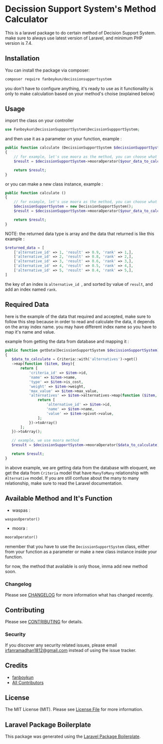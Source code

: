# Decission Support System's Method Calculator

<!-- [![Latest Version on Packagist](https://img.shields.io/packagist/v/fanboykun/decissionsupportsystem.svg?style=flat-square)](https://packagist.org/packages/fanboykun/decissionsupportsystem)
[![Total Downloads](https://img.shields.io/packagist/dt/fanboykun/decissionsupportsystem.svg?style=flat-square)](https://packagist.org/packages/fanboykun/decissionsupportsystem)
![GitHub Actions](https://github.com/fanboykun/decissionsupportsystem/actions/workflows/main.yml/badge.svg) -->

This is a laravel package to do certain method of Decision Support System. make sure to always use latest version of Laravel, and minimum PHP version is 7.4.



## Installation

You can install the package via composer:

```bash
composer require fanboykun/decissionsupportsystem
```

you don't have to configure anything, it's ready to use as it functionality is only to make calculation based on your method's choise (explained below)

## Usage
import the class on your controller
```php
use Fanboykun\DecissionSuppportSystem\DecissionSuppportSystem;
```
and then use it as a parameter on your function, example :

```php
public function calculate (DecissionSupportSystem $decissionSupportSystem)
{
    // for example, let's use moora as the method, you can choose what method you want to use, method list and the function are available below
    $result = $decissionSupportSystem->mooraOperator($your_data_to_calculate);

    return $result;
}
```
or you can make a new class instance, example :
```php
public function calculate ()
{
    // for example, let's use moora as the method, you can choose what method you want to use, method list and the function are available below
    $decissionSupportSystem = new DecissionSupportSystem();
    $result = $decissionSupportSystem->mooraOperator($your_data_to_calculate);

    return $result;
}
```
NOTE: the returned data type is array and the data that returned is like this example :
```php
$returned_data = [
    ['alternative_id' => 1, 'result' => 0.9, 'rank' => 1,],
    ['alternative_id' => 2, 'result' => 0.8, 'rank' => 2,],
    ['alternative_id' => 3, 'result' => 0.6, 'rank' => 3,],
    ['alternative_id' => 4, 'result' => 0.5, 'rank' => 4,],
    ['alternative_id' => 5, 'result' => 0.4, 'rank' => 5,],
]
```
 the key of an index is ```alternative_id ```, and sorted by value of ```result```, and add an index named ```rank```.

 ## Required Data
 here is the example of the data that required and accepted, make sure to follow this step because in order to read and calculate the data, it depends on the array index name. you may have different index name so you have to map it's name and value.

 example from getting the data from database and mapping it :
 ```php
 public function getData(DecissionSupportSystem $decissionSupportSystem) : array
{
    $data_to_calculate = Criteria::with('alternatives')->get()
    ->map(function ($item, $key){
        return [
            'criteria_id' => $item->id,
            'name' => $item->name,
            'type' => $item->is_cost,
            'weight' => $item->weight,
            'max_value' => $item->max_value,
            'alternatives' => $item->alternatives->map(function ($item, $key){
                return [
                    'alternative_id' => $item->id,
                    'name' => $item->name,
                    'value' => $item->pivot->value,
                ];
            })->toArray()
        ];
    })->toArray();

    // example, we use moora method
    $result = $decissionSupportSystem->mooraOperator($data_to_calculate);

    return $result;
}
 ```
in above example, we are getting data from the database with eloquent, we get the data from ```Criteria``` model that have ``` ManyToMany ``` relationship with ```Alternative``` model.
If you are still confuse about the many to many relationship, make sure to read the Laravel documentation.

## Available Method and It's Function

- waspas :
```php
waspasOperator()
```

- moora :
```php
mooraOperator()
```

remember that you have to use the ``` DecissionSupportSystem ``` class, either from your function as a parameter or make a new class instance inside your function.

for now, the method that available is only those, imma add new method soon.
<!-- ### Testing

```bash
composer test
``` -->

### Changelog

Please see [CHANGELOG](CHANGELOG.md) for more information what has changed recently.

## Contributing

Please see [CONTRIBUTING](CONTRIBUTING.md) for details.

### Security

If you discover any security related issues, please email irfanramadhan1812@gmail.com instead of using the issue tracker.

## Credits

-   [fanboykun](https://github.com/fanboykun)
-   [All Contributors](../../contributors)

## License

The MIT License (MIT). Please see [License File](LICENSE.md) for more information.

## Laravel Package Boilerplate

This package was generated using the [Laravel Package Boilerplate](https://laravelpackageboilerplate.com).
